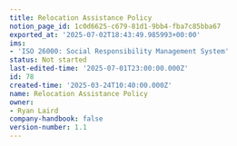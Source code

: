 ```yaml
---
title: Relocation Assistance Policy
notion_page_id: 1c0d6625-c679-81d1-9bb4-fba7c85bba67
exported_at: '2025-07-02T18:43:49.985993+00:00'
ims:
- 'ISO 26000: Social Responsibility Management System'
status: Not started
last-edited-time: '2025-07-01T23:00:00.000Z'
id: 78
created-time: '2025-03-24T10:40:00.000Z'
name: Relocation Assistance Policy
owner:
- Ryan Laird
company-handbook: false
version-number: 1.1
---
```


